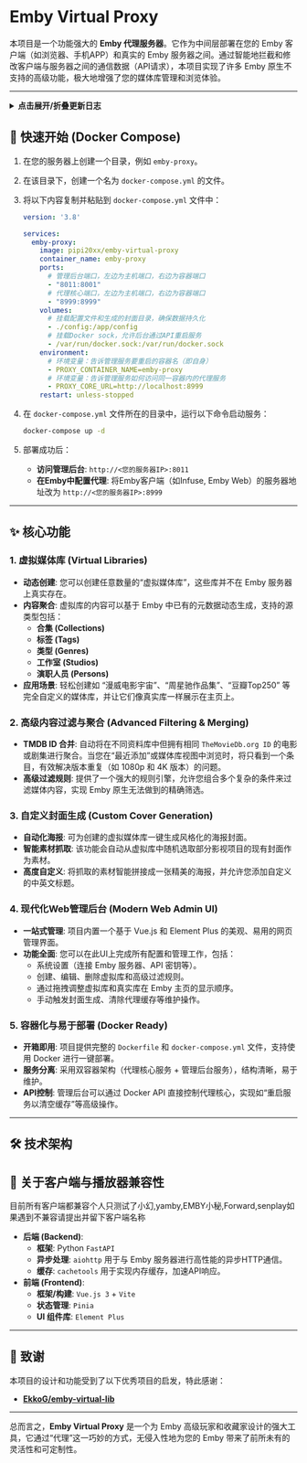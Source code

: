 # Emby Virtual Proxy

本项目是一个功能强大的 **Emby 代理服务器**。它作为中间层部署在您的 Emby 客户端（如浏览器、手机APP）和真实的 Emby 服务器之间。通过智能地拦截和修改客户端与服务器之间的通信数据（API请求），本项目实现了许多 Emby 原生不支持的高级功能，极大地增强了您的媒体库管理和浏览体验。

---

<details>
<summary><strong>点击展开/折叠更新日志</strong></summary>

---

### 🚀 [1.4.3] - 2025-08-24
- **新功能**:
    - **新增临时素材上传功能**:
        - 在虚拟库编辑页面的“封面生成”部分，新增了图片上传功能。
        - 用户现在可以临时上传最多9张本地图片，作为生成封面的素材。
        - 上传的图片将作为最高优先级的素材源。
- **优化**:
    - **上传素材随机选择**: 当上传的图片数量超过封面样式所需时，程序会从中随机抽选，确保每次生成的封面都有所不同。

---

### 🚀 [1.4.2] - 2025-08-24
- **新功能**:
    - **封面生成功能增强**:
        - **新增封面中文标题**: 在虚拟库编辑页面，现在可以为封面单独设置中文主标题，留空则默认使用虚拟库名称。
        - **新增虚拟库级自定义字体**: 在虚拟库编辑页面，可以为单个虚拟库指定不同于全局设置的自定义中英文字体。
        - **新增虚拟库级自定义图片目录**: 在虚拟库编辑页面，可以为单个虚拟库指定一个独立的图片文件夹，封面生成器将从该目录中抓取图片素材。
    - **新增全局自定义图片目录**:
        - 在“系统设置”页面，新增了“全局自定义图片目录”选项。
        - 此目录将作为虚拟库未指定自定义图片目录时的“后备”或“默认”图片源。

---

### 🚀 [1.4.1] - 2025-08-23
- **新功能**:
    - **新增封面生成自定义字体选项**:
        - 在“系统设置”页面，新增了“自定义中文字体路径”和“自定义英文字体路径”的选项。
        - 用户现在可以指定在 Docker 容器内的字体文件绝对路径，用于生成包含自定义字体的封面。
        - 如果不填写，系统将自动使用内置的默认字体。

---

### 🚀 [1.4.0] - 2025-08-23
- **重构与增强**:
    - **重构 RSS 处理器**:
        - 对 `rss_processor` 模块进行了彻底重构，将 `douban.py` 和 `bangumi.py` 中的通用逻辑（如RSS获取、Emby库匹配、TMDB信息缓存等）提取到一个新的 `base_processor.py` 基类中。
        - 此举极大地简化了代码，提高了代码复用性，并为未来支持更多类型的 RSS 源奠定了坚实的基础。
    - **新增通用兜底匹配方案**:
        - 为 RSS 处理器增加了一个强大的兜底匹配机制。现在，当通过源站 ID（如豆瓣 ID）的精确匹配失败时，系统会自动尝试使用项目的标题和年份在 TMDB 上进行搜索匹配。
        - 这一改进将显著提高 RSS 虚拟库中项目的 TMDB ID 匹配成功率。

---

### 🚀 [1.3.7] - 2025-08-22
- **新功能**:
    - **新增“全局强制按 TMDB ID 合并”功能**:
        - 在“系统设置”页面增加了一个全局开关。
        - 启用后，此开关将覆盖所有虚拟库的独立设置，强制对所有媒体内容执行 TMDB ID 合并。
        - 这为希望在整个媒体库中统一合并策略的用户提供了极大的便利。

---

### 🚀 [1.3.6] - 2025-08-21
- **新功能**:
    - **新增“RSS”虚拟库类型 (目前仅支持豆瓣)**:
        - 在创建虚拟库时，新增了“RSS”作为资源类型。此功能允许您将一个 **RSSHub 生成的豆瓣订阅源**（如“想看”、“在看”、“看过”列表）映射为一个动态更新的媒体库。
        - **混合内容展示**: 虚拟库会自动区分 RSS 源中的项目哪些已在您的 Emby 库中，哪些尚未入库。
        - **占位符生成**: 对于尚未入库的项目，代理会利用 TMDB API 获取其元数据（海报、简介、年份等），并动态生成一个“占位符”项目。这使您可以在 Emby 中直观地浏览和管理您的“待看”清单。
        - **手动刷新**: 您可以在虚拟库管理页面随时手动刷新 RSS 源，以同步最新内容。
- **重要说明**:
    - **数据源**: 当前版本**仅支持**解析通过 [RSSHub](https://docs.rsshub.app/) 生成的**豆瓣**相关订阅链接。
    - **依赖**: 此功能需要正确配置“TMDB API 密钥”才能为未入库的项目生成占位符。

---

### 🚀 [1.3.5] - 2025-08-19
- **新功能**:
    - **新增“显示缺失剧集”功能**:
        - 在“系统设置”中增加了一个“显示缺失的剧集”开关。
        - 启用后，当您浏览电视剧的季页面时，代理服务器会自动通过 TMDB API 查询该季的完整剧集列表。
        - 将查询结果与您本地库中已有的剧集进行对比，并将缺失的剧集动态注入到显示列表中。
        - 这使您可以直观地看到哪些剧集尚未收藏，方便补全。
    - **新增 TMDB API Key 设置**:
        - 为了支持上述功能，在“系统设置”中增加了“TMDB API 密钥”的配置项。您需要填入自己申请的有效密钥。
    - **支持为缺失剧集自定义占位图**:
        - 所有通过此功能动态添加的缺失剧集，都会显示一个统一的占位图。
        - 您可以通过替换项目路径 `src/assets/images_placeholder/placeholder.jpg` 下的图片文件，来轻松自定义您喜欢的占位图样式（推荐使用16:9比例的图片）。
    - **新增 TMDB HTTP 代理设置**:
        - 在“系统设置”中增加了“TMDB HTTP 代理”选项。
        - 如果您的服务器无法直接访问 The Movie Database，现在可以配置一个 HTTP 代理来确保网络通畅。
- **修复**:
    - **修复缺失剧集无法显示的问题**: 解决了因构造的缺失剧集数据对象缺少 `ServerId`, `Overview`, `PremiereDate` 等关键字段，而导致 Emby/Jellyfin 客户端拒绝渲染这些项目的问题。

---

### 🚀 [1.3.4] - 2025-08-18
- **新功能**:
    - **新增“全库”虚拟库类型**: 在创建虚拟库时，新增了“全库 (All Libraries)”作为资源类型。选择此类型后，虚拟库将包含所有媒体库的内容，可配合高级筛选器实现对整个 Emby 媒体资源的灵活筛选。
- **修复**:
    - **修复“全库”类型无法保存的问题**: 调整了前端验证逻辑，允许在资源类型为“全库”时，无需指定具体的资源 ID 即可保存。
    - **修正“全库”类型在首页的“最新”栏目显示**:
        - 修复了当虚拟库类型为“全库”时，首页“最新”项目请求逻辑不正确的问题，确保能够正确展示所有媒体库的最新内容。
        - 通过强制筛选媒体类型，解决了“最新”栏目中错误地显示其他虚拟库（而非实际影视项目）的问题。

---

### 🚀 [1.3.3] - 2025-08-16
- **重构**:
    - **移除访问控制**: 删除了之前版本中添加的密码保护和 API 密钥白名单功能。此功能与项目核心目标（增强媒体库管理）关联不大，且增加了不必要的复杂性。
        - **前端**: 从系统设置页面移除了相关配置项。
        - **后端**: 删除了 `handler_auth.py` 认证模块，并更新了 `proxy_server.py` 和 `models.py` 以移除所有相关逻辑和配置。

---

### 🚀 [1.3.2] - 2025-08-16
- **新功能**:
    - **新增访问控制**: 为整个代理服务增加了可选的密码保护和 API 密钥白名单功能。
        - **密码保护**: 可在配置文件中设置密码，启用后，通过浏览器访问将需要输入密码进行验证。
        - **API密钥白名单**: 可在配置文件中设置一组受信的 Emby API 密钥，只有使用这些密钥的客户端（如 Infuse, Jellyfin APP等）才能访问，增强了安全性。
        - **IP信任机制**: 客户端通过验证后，其 IP 地址将被临时信任24小时，避免了重复验证。
- **修复**: 彻底解决了因多种原因导致的视频播放和字幕加载失败问题，大幅提升了代理的稳定性和兼容性。
    - **健壮性**: 移除了实验性的 `PlaybackInfo` 拦截逻辑。该逻辑在处理部分客户端或 Emby 版本时不够稳定，是导致播放失败的潜在原因之一。现在代理将直接、可靠地转发所有播放信令。
    - **兼容性**: 解决了因 Emby 服务端启用 Brotli 压缩而代理服务器缺少相应解码支持的问题。通过在项目中添加 `Brotli` 依赖库，确保能正确处理各类压缩数据，消除了由此引发的 `502 Bad Gateway` 错误。

---

###  [1.3.1] - 2025-08-11
- **修复**: 解决了更新已有封面的虚拟库（如修改高级筛选器）后，会导致封面信息丢失的问题。现在，在保存虚拟库设置时，程序会正确保留其 `ImageTag`。
- **修复**: 解决了启用“TMDB ID合并”功能时，因错误地在分页后的部分数据上执行合并而导致项目总数计算不正确的问题。现在，程序会先获取所有相关项目，在完整数据集上执行合并后，再进行分页，确保了项目总数的准确性。

---

### 🏗️ [1.3.0] - 2025-08-10
- **架构升级**:
    - **部署模式简化**: 将原有的 `admin` 和 `proxy` 双容器架构，重构为使用 `supervisor` 管理的单容器架构。
    - **简化部署**: 更新了 `docker-compose.yml`，现在只需管理单个服务，部署和维护流程更简单。
    - **文档同步**: 同步更新了 `README.md` 中的快速开始指南，以匹配新的单容器部署模式。
- **新功能**:
    - **一键清空封面**: 在“系统设置”中新增“清空所有本地封面”功能，方便用户一键删除所有已生成的封面并重置状态。

---

### ✨ [1.2.0] - 2025-08-10
- **新功能**:
    - **多种封面样式**: 手动生成封面时，现在可以在三种不同的内置样式（一种多图、两种单图）中自由选择。
    - **全局默认样式**: 在“系统设置”中新增了“自动生成封面默认样式”选项，用于控制自动触发的封面生成所使用的样式，并会持久化保存。
- **修复与优化**:
    - **修复封面生成器**: 解决了单图样式因参数不匹配而无法生成的问题，确保所有样式都能正常工作。
    - **优化UI/UX**:
        - 修复了亮色模式下“夜间模式”切换按钮几乎不可见的问题。
        - 在封面生成弹窗中增加了必要的操作说明，优化了用户体验。
        - 将UI中的“收藏夹”统一修正为“合集”，使其更符合 Emby/Jellyfin 的通用术语。

---

### 🚀 [1.1.0] - 2025-08-10
- **增强兼容性**:
    - **新增非标准客户端兼容模式**: 针对部分行为特殊的第三方播放器（如某些版本的网易爆米花、Infuse 等），增加了后备处理方案。现在，即使客户端不按标准流程请求媒体库，也能正确识别并展示虚拟库。
    - **统一认证头转发**: 全面审查并统一了所有API处理器的请求头转发逻辑，确保 `X-Emby-Token` 等关键认证信息在所有情况下都能被正确传递，彻底解决 `401 Unauthorized` 错误。
- **修复**:
    - **修正 `/Items/Latest` 响应格式**: 修复了“最近添加”接口返回的数据被错误包装在JSON对象中的问题。现在接口会直接返回客户端预期的JSON数组，解决了部分客户端无法加载首页最新项目的错误。

---

### 🎉 [1.0.0] - 2025-08-09
- **项目首次发布**: 部署 Emby Virtual Proxy 初始版本。
- **核心功能**:
    - 实现虚拟媒体库、高级内容过滤与聚合。
    - 支持为虚拟库自动生成风格化封面。
- **管理后台**: 提供基于 Vue.js 的现代化 Web UI 用于全部功能配置。
- **容器化**: 支持通过 Docker 和 Docker Compose 进行快速、一键式部署。

---

</details>

## 🚀 快速开始 (Docker Compose)

1.  在您的服务器上创建一个目录，例如 `emby-proxy`。
2.  在该目录下，创建一个名为 `docker-compose.yml` 的文件。
3.  将以下内容复制并粘贴到 `docker-compose.yml` 文件中：

    ```yaml
    version: '3.8'

    services:
      emby-proxy:
        image: pipi20xx/emby-virtual-proxy
        container_name: emby-proxy
        ports:
          # 管理后台端口，左边为主机端口，右边为容器端口
          - "8011:8001"
          # 代理核心端口，左边为主机端口，右边为容器端口
          - "8999:8999"
        volumes:
          # 挂载配置文件和生成的封面目录，确保数据持久化
          - ./config:/app/config
          # 挂载Docker sock，允许后台通过API重启服务
          - /var/run/docker.sock:/var/run/docker.sock
        environment:
          # 环境变量：告诉管理服务要重启的容器名（即自身）
          - PROXY_CONTAINER_NAME=emby-proxy
          # 环境变量：告诉管理服务如何访问同一容器内的代理服务
          - PROXY_CORE_URL=http://localhost:8999
        restart: unless-stopped
    ```

4.  在 `docker-compose.yml` 文件所在的目录中，运行以下命令启动服务：
    ```bash
    docker-compose up -d
    ```

5.  部署成功后：
    - **访问管理后台**: `http://<您的服务器IP>:8011`
    - **在Emby中配置代理**: 将Emby客户端（如Infuse, Emby Web）的服务器地址改为 `http://<您的服务器IP>:8999`

---

## ✨ 核心功能

### 1. 虚拟媒体库 (Virtual Libraries)
- **动态创建**: 您可以创建任意数量的“虚拟媒体库”，这些库并不在 Emby 服务器上真实存在。
- **内容聚合**: 虚拟库的内容可以基于 Emby 中已有的元数据动态生成，支持的源类型包括：
    - **合集 (Collections)**
    - **标签 (Tags)**
    - **类型 (Genres)**
    - **工作室 (Studios)**
    - **演职人员 (Persons)**
- **应用场景**: 轻松创建如 “漫威电影宇宙”、“周星驰作品集”、“豆瓣Top250” 等完全自定义的媒体库，并让它们像真实库一样展示在主页上。

### 2. 高级内容过滤与聚合 (Advanced Filtering & Merging)
- **TMDB ID 合并**: 自动将在不同资料库中但拥有相同 `TheMovieDb.org ID` 的电影或剧集进行聚合。当您在“最近添加”或媒体库视图中浏览时，将只看到一个条目，有效解决版本重复（如 1080p 和 4K 版本）的问题。
- **高级过滤规则**: 提供了一个强大的规则引擎，允许您组合多个复杂的条件来过滤媒体内容，实现 Emby 原生无法做到的精确筛选。

### 3. 自定义封面生成 (Custom Cover Generation)
- **自动化海报**: 可为创建的虚拟媒体库一键生成风格化的海报封面。
- **智能素材抓取**: 该功能会自动从虚拟库中随机选取部分影视项目的现有封面作为素材。
- **高度自定义**: 将抓取的素材智能拼接成一张精美的海报，并允许您添加自定义的中英文标题。

### 4. 现代化Web管理后台 (Modern Web Admin UI)
- **一站式管理**: 项目内置一个基于 Vue.js 和 Element Plus 的美观、易用的网页管理界面。
- **功能全面**: 您可以在此UI上完成所有配置和管理工作，包括：
    - 系统设置（连接 Emby 服务器、API 密钥等）。
    - 创建、编辑、删除虚拟库和高级过滤规则。
    - 通过拖拽调整虚拟库和真实库在 Emby 主页的显示顺序。
    - 手动触发封面生成、清除代理缓存等维护操作。

### 5. 容器化与易于部署 (Docker Ready)
- **开箱即用**: 项目提供完整的 `Dockerfile` 和 `docker-compose.yml` 文件，支持使用 Docker 进行一键部署。
- **服务分离**: 采用双容器架构（代理核心服务 + 管理后台服务），结构清晰，易于维护。
- **API控制**: 管理后台可以通过 Docker API 直接控制代理核心，实现如“重启服务以清空缓存”等高级操作。

---

## 🛠️ 技术架构

## 📱 关于客户端与播放器兼容性

目前所有客户端都兼容个人只测试了小幻,yamby,EMBY小秘,Forward,senplay如果遇到不兼容请提出并留下客户端名称

- **后端 (Backend)**:
    - **框架**: Python `FastAPI`
    - **异步处理**: `aiohttp` 用于与 Emby 服务器进行高性能的异步HTTP通信。
    - **缓存**: `cachetools` 用于实现内存缓存，加速API响应。
- **前端 (Frontend)**:
    - **框架/构建**: `Vue.js 3` + `Vite`
    - **状态管理**: `Pinia`
    - **UI 组件库**: `Element Plus`

---

## 🙏 致谢

本项目的设计和功能受到了以下优秀项目的启发，特此感谢：

- **[EkkoG/emby-virtual-lib](https://github.com/EkkoG/emby-virtual-lib)**

---

总而言之，**Emby Virtual Proxy** 是一个为 Emby 高级玩家和收藏家设计的强大工具，它通过“代理”这一巧妙的方式，无侵入性地为您的 Emby 带来了前所未有的灵活性和可定制性。
